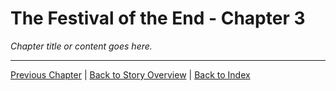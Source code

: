 # The Festival of the End - Chapter 3

*Chapter title or content goes here.*

---

[Previous Chapter](chapter2.md) | [Back to Story Overview](../../stories.md) | [Back to Index](../../../README.md)
